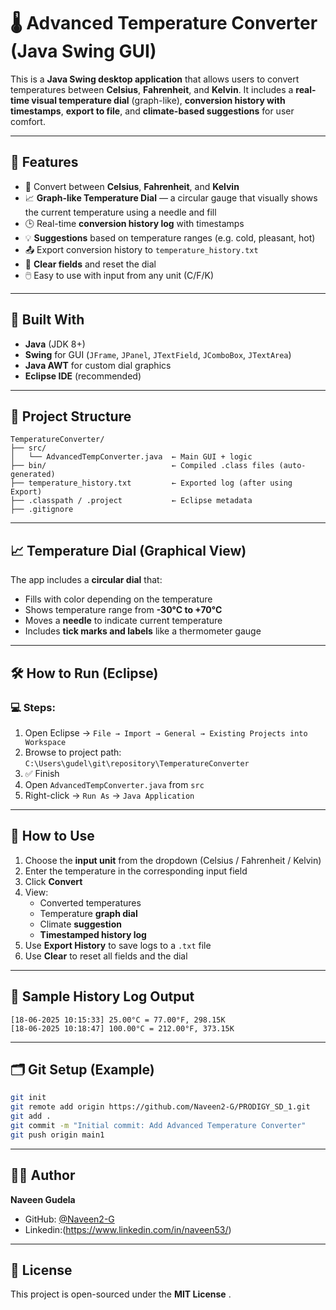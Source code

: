 # 🌡️ Advanced Temperature Converter (Java Swing GUI)

This is a **Java Swing desktop application** that allows users to convert temperatures between **Celsius**, **Fahrenheit**, and **Kelvin**. It includes a **real-time visual temperature dial** (graph-like), **conversion history with timestamps**, **export to file**, and **climate-based suggestions** for user comfort.

---

## 🚀 Features

- 🔁 Convert between **Celsius**, **Fahrenheit**, and **Kelvin**
- 📈 **Graph-like Temperature Dial** — a circular gauge that visually shows the current temperature using a needle and fill
- 🕒 Real-time **conversion history log** with timestamps
- 💡 **Suggestions** based on temperature ranges (e.g. cold, pleasant, hot)
- 📤 Export conversion history to `temperature_history.txt`
- 🧼 **Clear fields** and reset the dial
- 🖱️ Easy to use with input from any unit (C/F/K)

---

## 🧰 Built With

- **Java** (JDK 8+)
- **Swing** for GUI (`JFrame`, `JPanel`, `JTextField`, `JComboBox`, `JTextArea`)
- **Java AWT** for custom dial graphics
- **Eclipse IDE** (recommended)

---

## 📁 Project Structure

```
TemperatureConverter/
├── src/
│   └── AdvancedTempConverter.java  ← Main GUI + logic
├── bin/                            ← Compiled .class files (auto-generated)
├── temperature_history.txt         ← Exported log (after using Export)
├── .classpath / .project           ← Eclipse metadata
├── .gitignore
```

---

## 📈 Temperature Dial (Graphical View)

The app includes a **circular dial** that:
- Fills with color depending on the temperature
- Shows temperature range from **-30°C to +70°C**
- Moves a **needle** to indicate current temperature
- Includes **tick marks and labels** like a thermometer gauge

---

## 🛠️ How to Run (Eclipse)

### 💻 Steps:

1. Open Eclipse → `File → Import → General → Existing Projects into Workspace`
2. Browse to project path:  
   `C:\Users\gudel\git\repository\TemperatureConverter`
3. ✅ Finish
4. Open `AdvancedTempConverter.java` from `src`
5. Right-click → `Run As` → `Java Application`

---

## 🧪 How to Use

1. Choose the **input unit** from the dropdown (Celsius / Fahrenheit / Kelvin)
2. Enter the temperature in the corresponding input field
3. Click **Convert**
4. View:
   - Converted temperatures
   - Temperature **graph dial**
   - Climate **suggestion**
   - **Timestamped history log**
5. Use **Export History** to save logs to a `.txt` file
6. Use **Clear** to reset all fields and the dial

---

## 📜 Sample History Log Output

```
[18-06-2025 10:15:33] 25.00°C = 77.00°F, 298.15K
[18-06-2025 10:18:47] 100.00°C = 212.00°F, 373.15K
```

---

## 🗂️ Git Setup (Example)

```bash
git init
git remote add origin https://github.com/Naveen2-G/PRODIGY_SD_1.git
git add .
git commit -m "Initial commit: Add Advanced Temperature Converter"
git push origin main1
```

---

## 👨‍💻 Author

**Naveen Gudela**  
- GitHub: [@Naveen2-G](https://github.com/Naveen2-G)
- Linkedin:(https://www.linkedin.com/in/naveen53/)

---

## 📝 License

This project is open-sourced under the **MIT License** .
